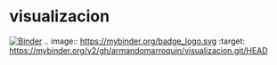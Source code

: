 # visualizacion

[![Binder](https://mybinder.org/badge_logo.svg)](https://mybinder.org/v2/gh/armandomarroquin/visualizacion.git/HEAD)
.. image:: https://mybinder.org/badge_logo.svg
 :target: https://mybinder.org/v2/gh/armandomarroquin/visualizacion.git/HEAD
